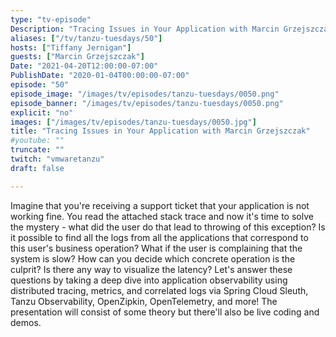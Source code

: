 ```yaml
---
type: "tv-episode"
Description: "Tracing Issues in Your Application with Marcin Grzejszczak"
aliases: ["/tv/tanzu-tuesdays/50"]
hosts: ["Tiffany Jernigan"]
guests: ["Marcin Grzejszczak"]
Date: "2021-04-20T12:00:00-07:00"
PublishDate: "2020-01-04T00:00:00-07:00"
episode: "50"
episode_image: "/images/tv/episodes/tanzu-tuesdays/0050.png"
episode_banner: "/images/tv/episodes/tanzu-tuesdays/0050.png"
explicit: "no"
images: ["/images/tv/episodes/tanzu-tuesdays/0050.jpg"]
title: "Tracing Issues in Your Application with Marcin Grzejszczak"
#youtube: ""
truncate: ""
twitch: "vmwaretanzu"
draft: false

---
```


Imagine that you're receiving a support ticket that your application is not working fine. You read the attached stack trace and now it's time to solve the mystery - what did the user do that lead to throwing of this exception? Is it possible to find all the logs from all the applications that correspond to this user's business operation?  What if the user is complaining that the system is slow? How can you decide which concrete operation is the culprit? Is there any way to visualize the latency?  Let's answer these questions by taking a deep dive into application observability using distributed tracing, metrics, and correlated logs via Spring Cloud Sleuth, Tanzu Observability, OpenZipkin, OpenTelemetry, and more!  The presentation will consist of some theory but there'll also be live coding and demos.